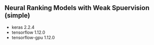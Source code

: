 ## Neural Ranking Models with Weak  Spuervision (simple)
  - keras 2.2.4
  - tensorflow 1.12.0
  - tensorflow-gpu 1.12.0

